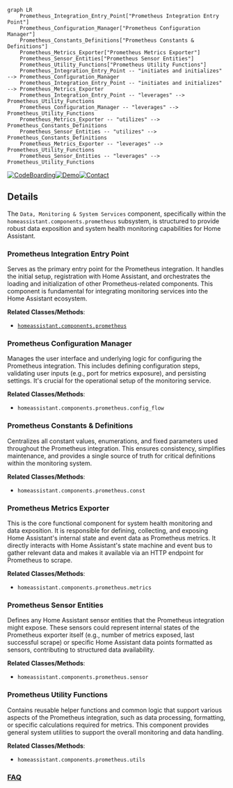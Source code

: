 ```mermaid
graph LR
    Prometheus_Integration_Entry_Point["Prometheus Integration Entry Point"]
    Prometheus_Configuration_Manager["Prometheus Configuration Manager"]
    Prometheus_Constants_Definitions["Prometheus Constants & Definitions"]
    Prometheus_Metrics_Exporter["Prometheus Metrics Exporter"]
    Prometheus_Sensor_Entities["Prometheus Sensor Entities"]
    Prometheus_Utility_Functions["Prometheus Utility Functions"]
    Prometheus_Integration_Entry_Point -- "initiates and initializes" --> Prometheus_Configuration_Manager
    Prometheus_Integration_Entry_Point -- "initiates and initializes" --> Prometheus_Metrics_Exporter
    Prometheus_Integration_Entry_Point -- "leverages" --> Prometheus_Utility_Functions
    Prometheus_Configuration_Manager -- "leverages" --> Prometheus_Utility_Functions
    Prometheus_Metrics_Exporter -- "utilizes" --> Prometheus_Constants_Definitions
    Prometheus_Sensor_Entities -- "utilizes" --> Prometheus_Constants_Definitions
    Prometheus_Metrics_Exporter -- "leverages" --> Prometheus_Utility_Functions
    Prometheus_Sensor_Entities -- "leverages" --> Prometheus_Utility_Functions
```

[![CodeBoarding](https://img.shields.io/badge/Generated%20by-CodeBoarding-9cf?style=flat-square)](https://github.com/CodeBoarding/GeneratedOnBoardings)[![Demo](https://img.shields.io/badge/Try%20our-Demo-blue?style=flat-square)](https://www.codeboarding.org/demo)[![Contact](https://img.shields.io/badge/Contact%20us%20-%20contact@codeboarding.org-lightgrey?style=flat-square)](mailto:contact@codeboarding.org)

## Details

The `Data, Monitoring & System Services` component, specifically within the `homeassistant.components.prometheus` subsystem, is structured to provide robust data exposition and system health monitoring capabilities for Home Assistant.

### Prometheus Integration Entry Point
Serves as the primary entry point for the Prometheus integration. It handles the initial setup, registration with Home Assistant, and orchestrates the loading and initialization of other Prometheus-related components. This component is fundamental for integrating monitoring services into the Home Assistant ecosystem.


**Related Classes/Methods**:

- <a href="https://github.com/home-assistant/core/blob/dev/homeassistant/auth/providers/homeassistant.py" target="_blank" rel="noopener noreferrer">`homeassistant.components.prometheus`</a>


### Prometheus Configuration Manager
Manages the user interface and underlying logic for configuring the Prometheus integration. This includes defining configuration steps, validating user inputs (e.g., port for metrics exposure), and persisting settings. It's crucial for the operational setup of the monitoring service.


**Related Classes/Methods**:

- `homeassistant.components.prometheus.config_flow`


### Prometheus Constants & Definitions
Centralizes all constant values, enumerations, and fixed parameters used throughout the Prometheus integration. This ensures consistency, simplifies maintenance, and provides a single source of truth for critical definitions within the monitoring system.


**Related Classes/Methods**:

- `homeassistant.components.prometheus.const`


### Prometheus Metrics Exporter
This is the core functional component for system health monitoring and data exposition. It is responsible for defining, collecting, and exposing Home Assistant's internal state and event data as Prometheus metrics. It directly interacts with Home Assistant's state machine and event bus to gather relevant data and makes it available via an HTTP endpoint for Prometheus to scrape.


**Related Classes/Methods**:

- `homeassistant.components.prometheus.metrics`


### Prometheus Sensor Entities
Defines any Home Assistant sensor entities that the Prometheus integration might expose. These sensors could represent internal states of the Prometheus exporter itself (e.g., number of metrics exposed, last successful scrape) or specific Home Assistant data points formatted as sensors, contributing to structured data availability.


**Related Classes/Methods**:

- `homeassistant.components.prometheus.sensor`


### Prometheus Utility Functions
Contains reusable helper functions and common logic that support various aspects of the Prometheus integration, such as data processing, formatting, or specific calculations required for metrics. This component provides general system utilities to support the overall monitoring and data handling.


**Related Classes/Methods**:

- `homeassistant.components.prometheus.utils`




### [FAQ](https://github.com/CodeBoarding/GeneratedOnBoardings/tree/main?tab=readme-ov-file#faq)
